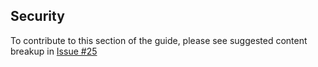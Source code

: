 <!--
title: Security
menuText: Security
menuOrder: 17
description: Highlight concerns and challenges around serverless.
layout: Doc
publish: false
-->

## Security

To contribute to this section of the guide, please see suggested content breakup in [Issue #25](https://github.com/serverless/guide/issues/25)